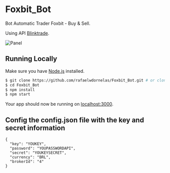 # Foxbit_Bot
Bot Automatic Trader Foxbit - Buy & Sell.

Using API  [Blinktrade](https://blinktrade.com/docs/#trade-api).

![Panel](http://image.prntscr.com/image/6c2313f622e34b52b7d309179ddeeb42.png)

## Running Locally

Make sure you have [Node.js](http://nodejs.org/) installed.

```sh
$ git clone https://github.com/rafaelwdornelas/Foxbit_Bot.git # or clone your own fork
$ cd Foxbit_Bot
$ npm install
$ npm start
```

Your app should now be running on [localhost:3000](http://localhost:3000/).

## Config the config.json file with the key and secret information

```
{
  "key": "YOUKEY",
  "password": "YOUPASSWORDAPI",
  "secret": "YOUKEYSECRET",
  "currency": "BRL",
  "brokerId": "4"
}
```

